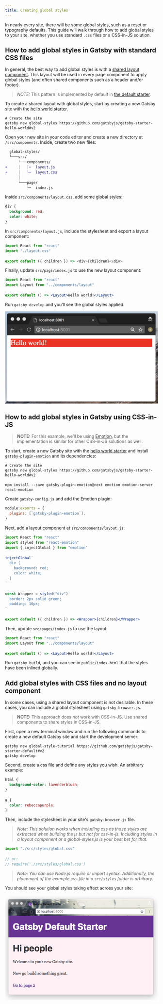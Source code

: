 ```yaml
---
title: Creating global styles
---
```


In nearly every site, there will be some global styles, such as a reset or typography defaults. This guide will walk through how to add global styles to your site, whether you use standard `.css` files or a CSS-in-JS solution.

## How to add global styles in Gatsby with standard CSS files

In general, the best way to add global styles is with a [shared layout component](https://next.gatsbyjs.org/tutorial/part-three/#your-first-layout-component). This layout will be used in every page component to apply global styles (and often shared components such as a header and/or footer).

> _NOTE:_ This pattern is implemented by default in [the default starter](https://github.com/gatsbyjs/gatsby-starter-default).

To create a shared layout with global styles, start by creating a new Gatsby site with the [hello world starter](https://github.com/gatsbyjs/gatsby-starter-hello-world).

```shell
# Create the site
gatsby new global-styles https://github.com/gatsbyjs/gatsby-starter-hello-world#v2
```

Open your new site in your code editor and create a new directory at `/src/components`. Inside, create two new files:

```diff
  global-styles/
  └───src/
      └───components/
+     │   │─  layout.js
+     │   └─  layout.css
      │
      └───page/
          └─  index.js
```

Inside `src/components/layout.css`, add some global styles:

```css
div {
  background: red;
  color: white;
}
```

In `src/components/layout.js`, include the stylesheet and export a layout component:

```js
import React from "react"
import "./layout.css"

export default ({ children }) => <div>{children}</div>
```

Finally, update `src/pags/index.js` to use the new layout component:

```jsx
import React from "react"
import Layout from "../components/layout"

export default () => <Layout>Hello world!</Layout>
```

Run `gatsby develop` and you’ll see the global styles applied.

![Global styles](./images/global-styles.png)

## How to add global styles in Gatsby using CSS-in-JS

> **NOTE:** For this example, we’ll be using [Emotion](https://emotion.sh), but the implementation is similar for other CSS-in-JS solutions as well.

To start, create a new Gatsby site with the [hello world starter](https://github.com/gatsbyjs/gatsby-starter-hello-world) and install [`gatsby-plugin-emotion`](https://next.gatsbyjs.org/packages/gatsby-plugin-emotion/) and its dependencies:

```shell
# Create the site
gatsby new global-styles https://github.com/gatsbyjs/gatsby-starter-hello-world#v2

npm install --save gatsby-plugin-emotion@next emotion emotion-server react-emotion
```

Create `gatsby-config.js` and add the Emotion plugin:

```js
module.exports = {
  plugins: [`gatsby-plugin-emotion`],
}
```

Next, add a layout component at `src/components/layout.js`:

```jsx
import React from "react"
import styled from "react-emotion"
import { injectGlobal } from "emotion"

injectGlobal`
  div {
    background: red;
    color: white;
  }
`

const Wrapper = styled("div")`
  border: 2px solid green;
  padding: 10px;
`

export default ({ children }) => <Wrapper>{children}</Wrapper>
```

Then, update `src/pages/index.js` to use the layout:

```jsx
import React from "react"
import Layout from "../components/layout"

export default () => <Layout>Hello world!</Layout>
```

Run `gatsby build`, and you can see in `public/index.html` that the styles have been inlined globally.

## Add global styles with CSS files and no layout component

In some cases, using a shared layout component is not desirable. In these cases, you can include a global stylesheet using `gatsby-browser.js`.

> **NOTE:** This approach does _not_ work with CSS-in-JS. Use shared components to share styles in CSS-in-JS.

First, open a new terminal window and run the following commands to create a new default Gatsby site and start the development server:

```shell
gatsby new global-style-tutorial https://github.com/gatsbyjs/gatsby-starter-default#v2
gatsby develop
```

Second, create a css file and define any styles you wish. An arbitrary example:

```css
html {
  background-color: lavenderblush;
}

a {
  color: rebeccapurple;
}
```

Then, include the stylesheet in your site's `gatsby-browser.js` file.

> _Note: This solution works when including css as those styles are extracted when building the js but not for css-in-js.
Including styles in a layout component or a global-styles.js is your best bet for that._ 

```javascript
import "./src/styles/global.css"

// or:
// require('./src/styles/global.css')
```

> _Note: You can use Node.js require or import syntax. Additionally, the placement of the example css file in a `src/styles` folder is arbitrary._

You should see your global styles taking effect across your site:

![Global styles example site](./images/global-styles-example.png)
